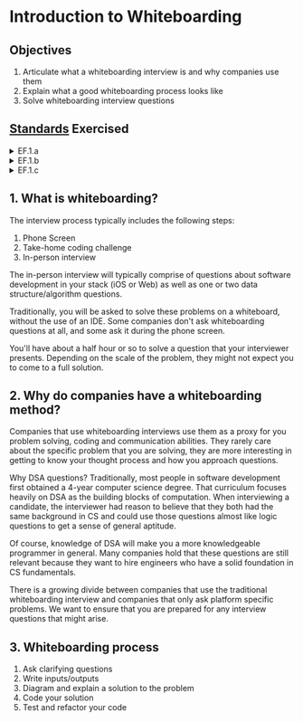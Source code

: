 # Introduction to Whiteboarding

## Objectives

1. Articulate what a whiteboarding interview is and why companies use them
2. Explain what a good whiteboarding process looks like
3. Solve whiteboarding interview questions

## [Standards](https://joinpursuit.github.io/Pursuit-Core-Standards/engineering_foundations.html) Exercised
<details>
  <summary>
    EF.1.a 
  </summary>

  Know how to find a plausible answer independently: Identify essential requirements that define the answer that needs to be solved, based on users, stakeholders, and constraints, single out missing information and determine the best way to find it, whether through existing resources, an online search, available libraries, etc., sort through varied information to determine what’s useful and reliable, and use those resources to learn something new, figure out a problem, and/ or locate additional helpful resources.

</details>

<details>
  <summary>
    EF.1.b 
  </summary>

    Deal effectively with dead ends, frustration: Demonstrate ability to overcome frustration effectively. When one approach doesn’t work, rather than becoming despondent or giving up, able to take a step back, regroup, and try a different way.

</details>

<details>
<summary>
  EF.1.c 
</summary>

  Know when, and how, to ask for help from peers/instructor once independent resources are exhausted.

</details>

## 1. What is whiteboarding?

The interview process typically includes the following steps:

1. Phone Screen
2. Take-home coding challenge
3. In-person interview

The in-person interview will typically comprise of questions about software development in your stack (iOS or Web) as well as one or two data structure/algorithm questions.

Traditionally, you will be asked to solve these problems on a whiteboard, without the use of an IDE.  Some companies don't ask whiteboarding questions at all, and some ask it during the phone screen.

You'll have about a half hour or so to solve a question that your interviewer presents.  Depending on the scale of the problem, they might not expect you to come to a full solution.

## 2. Why do companies have a whiteboarding method?

Companies that use whiteboarding interviews use them as a proxy for you problem solving, coding and communication abilities.  They rarely care about the specific problem that you are solving, they are more interesting in getting to know your thought process and how you approach questions.

Why DSA questions?  Traditionally, most people in software development first obtained a 4-year computer science degree.  That curriculum focuses heavily on DSA as the building blocks of computation.  When interviewing a candidate, the interviewer had reason to believe that they both had the same background in CS and could use those questions almost like logic questions to get a sense of general aptitude.

Of course, knowledge of DSA will make you a more knowledgeable programmer in general.  Many companies hold that these questions are still relevant because they want to hire engineers who have a solid foundation in CS fundamentals.

There is a growing divide between companies that use the traditional whiteboarding interview and companies that only ask platform specific problems.  We want to ensure that you are prepared for any interview questions that might arise.

## 3. Whiteboarding process

1. Ask clarifying questions
2. Write inputs/outputs
3. Diagram and explain a solution to the problem
4. Code your solution
5. Test and refactor your code
